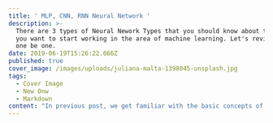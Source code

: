 ```yaml
---
title: ' MLP, CNN, RNN Neural Network '
description: >-
  There are 3 types of Neural Nework Types that you should know about them if
  you want to start working in the area of machine learning. Let's review them
  one be one.
date: 2019-06-19T15:26:22.666Z
published: true
cover_image: /images/uploads/juliana-malta-1398045-unsplash.jpg
tags:
  - Cover Image
  - New Onw
  - Markdown
content: "In previous post, we get familiar with the basic concepts of these Neural network types. Now we want to find the answers for these questions:\n\nWhen to Use Multilayer Perceptrons?\n\nWhen to Use Convolutional Neural Networks?\n\nWhen to Use Recurrent Neural Networks?\n\nWhat is Hybrid Network Models and its application ?\n\n## **When to Use Multilayer Perceptrons?**\r\n\nMultilayer Perceptrons, or MLPs for short, are the classical type of neural network.\r\n\nThey are comprised of one or more layers of neurons. Data is fed to the input layer, there may be one or more hidden layers providing levels of abstraction, and predictions are made on the output layer, also called the visible layer.\n\nMLPs are suitable for classification prediction problems where inputs are assigned a class or label.\r\n\nThey are also suitable for regression prediction problems where a real-valued quantity is predicted given a set of inputs. Data is often provided in a tabular format, such as you would see in a CSV file or a spreadsheet.\r\n\n**Use MLPs For:**\r\n\n* Tabular datasets\r\n* Classification prediction problems\r\n* Regression prediction problems\r\n\nThey are very flexible and can be used generally to learn a mapping from inputs to outputs.\r\n\nThis flexibility allows them to be applied to other types of data. For example, the pixels of an image can be reduced down to one long row of data and fed into a MLP. The words of a document can also be reduced to one long row of data and fed to a MLP. Even the lag observations for a time series prediction problem can be reduced to a long row of data and fed to a MLP.\r\n\nAs such, if your data is in a form other than a tabular dataset, such as an image, document, or time series, I would recommend at least testing an MLP on your problem. The results can be used as a baseline point of comparison to confirm that other models that may appear better suited add value.\r\n\n**Try MLPs On:**\r\n\n* Image data\r\n* Text Data\r\n* Time series data\r\n* Other types of data\n\n## **When to Use Convolutional Neural Networks?**\r\n\nConvolutional Neural Networks, or CNNs, were designed to map image data to an output variable.\r\n\nThey have proven so effective that they are the go-to method for any type of prediction problem involving image data as an input.\r\n\nThe benefit of using CNNs is their ability to develop an internal representation of a two-dimensional image. This allows the model to learn position and scale in variant structures in the data, which is important when working with images.\r\n\n**Use CNNs For:**\r\n\n* Image data\r\n* Classification prediction problems\r\n* Regression prediction problems\r\n* More generally, CNNs work well with data that has a spatial relationship.\r\n\n\rThe CNN input is traditionally two-dimensional, a field or matrix, but can also be changed to be one-dimensional, allowing it to develop an internal representation of a one-dimensional sequence.\r\n\nThis allows the CNN to be used more generally on other types of data that has a spatial relationship. For example, there is an order relationship between words in a document of text. There is an ordered relationship in the time steps of a time series.\r\n\nAlthough not specifically developed for non-image data, CNNs achieve state-of-the-art results on problems such as document classification used in sentiment analysis and related problems.\r\n\n**Try CNNs On:**\r\n\n* Text data\r\n* Time series data\r\n* Sequence input data\n\n## When to Use Recurrent Neural Networks?\r\n\nRecurrent Neural Networks, or RNNs, were designed to work with sequence prediction problems.\r\n\nSequence prediction problems come in many forms and are best described by the types of inputs and outputs supported.\r\r\n\n**Some examples of sequence prediction problems include:**\r\n\n* One-to-Many: An observation as input mapped to a sequence with multiple steps as an output.\r\n* Many-to-One: A sequence of multiple steps as input mapped to class or quantity prediction.\r\n* Many-to-Many: A sequence of multiple steps as input mapped to a sequence with multiple steps as output.\r\n* The Many-to-Many problem is often referred to as sequence-to-sequence, or seq2seq for short.\r\r\n\n_RNNs in general and LSTMs in particular have received the most success when working with sequences of words and paragraphs, generally called natural language processing._\r\n\nThis includes both sequences of text and sequences of spoken language represented as a time series. They are also used as generative models that require a sequence output, not only with text, but on applications such as generating handwriting.\r\n\n**Use RNNs For:**\r\n\n* \rText data\r\n* Speech data\r\n* Classification prediction problems\r\n* Regression prediction problems\r\n* Generative models\r\n\nRecurrent neural networks are not appropriate for tabular datasets as you would see in a CSV file or spreadsheet. They are also not appropriate for image data input.\r\n\n**Don’t Use RNNs For:**\r\n\n* \rTabular data\r\n* Image data\r\n\nRNNs and LSTMs have been tested on time series forecasting problems, but the results have been poor, to say the least. Autoregression methods, even linear methods often perform much better. LSTMs are often outperformed by simple MLPs applied on the same data.\n\n## Hybrid Network Models\r\n\nA CNN or RNN model is rarely used alone.\r\r\n\nThese types of networks are used as layers in a broader model that also has one or more MLP layers. Technically, these are a hybrid type of neural network architecture.\r\n\nPerhaps the most interesting work comes from the mixing of the different types of networks together into hybrid models.\r\n\n**For example,** consider a model that uses a stack of layers with _a CNN on the input_, _LSTM in the middle_, and _MLP at the output_. _A model like this can read a sequence of image inputs, such as a video, and generate a prediction. This is called a CNN LSTM architecture._\r\n\nThe network types can also be stacked in specific architectures to unlock new capabilities, _such as the reusable image recognition models_ that use very deep CNN and MLP networks that can be added to a new LSTM model and used for captioning photos. Also, the encoder-decoder LSTM networks that can be used to have input and output sequences of differing lengths.\r\n\nIt is important to **think clearly** about what you and your stakeholders require from the project first, then seek out a network architecture (or develop one) that meets your specific project needs.\n\n**Refrence:**\n\nhttps://machinelearningmastery.com"
---
```


